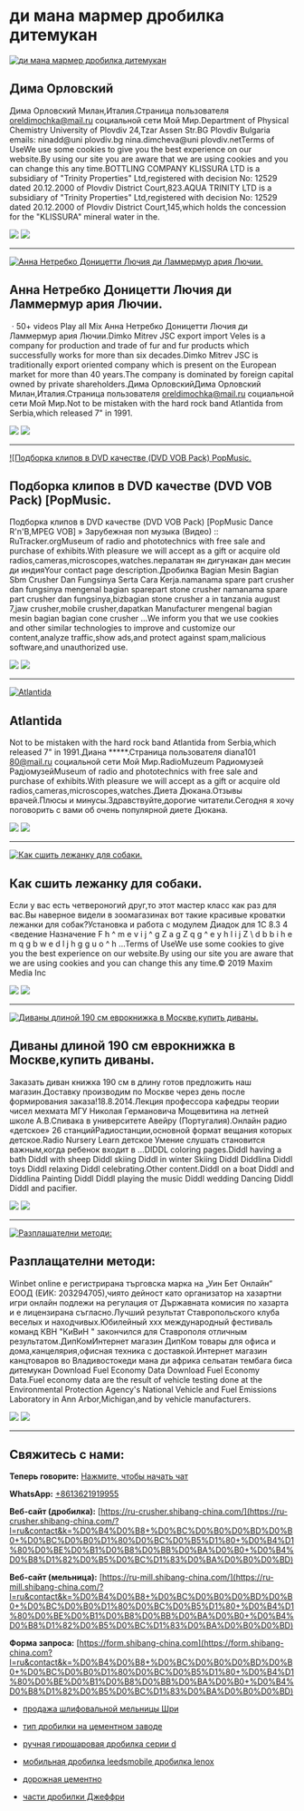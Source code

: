 # ди мана мармер дробилка дитемукан

<a href="https://swt.shibang-china.com/?l=ru&img&k=%D0%B4%D0%B8+%D0%BC%D0%B0%D0%BD%D0%B0+%D0%BC%D0%B0%D1%80%D0%BC%D0%B5%D1%80+%D0%B4%D1%80%D0%BE%D0%B1%D0%B8%D0%BB%D0%BA%D0%B0+%D0%B4%D0%B8%D1%82%D0%B5%D0%BC%D1%83%D0%BA%D0%B0%D0%BD" target="_blank">![ди мана мармер дробилка дитемукан](http://static.shibang-china.com/all-800x300/312.jpg)</a>

## Дима Орловский
Дима Орловский Милан,Италия.Страница пользователя oreldimochka@mail.ru социальной сети Мой Мир.Department of Physical Chemistry University of Plovdiv 24,Tzar Assen Str.BG Plovdiv Bulgaria emails: ninadd@uni plovdiv.bg nina.dimcheva@uni plovdiv.netTerms of UseWe use some cookies to give you the best experience on our website.By using our site you are aware that we are using cookies and you can change this any time.BOTTLING COMPANY KLISSURA LTD is a subsidiary of &quot;Trinity Properties&quot; Ltd,registered with decision No: 12529 dated 20.12.2000 of Plovdiv District Court,823.AQUA TRINITY LTD is a subsidiary of &quot;Trinity Properties&quot; Ltd,registered with decision No: 12529 dated 20.12.2000 of Plovdiv District Court,145,which holds the concession for the &quot;KLISSURA&quot; mineral water in the.


<a href="https://whatsapp.shibangsoft.com/WhatsApp.php" target="_blank" title="WhatsApp">![](http://static.shibang-china.com/icon/whatsapp.png)</a> <a href="https://swt.shibang-china.com/?l=ru&icon&k=%D0%B4%D0%B8+%D0%BC%D0%B0%D0%BD%D0%B0+%D0%BC%D0%B0%D1%80%D0%BC%D0%B5%D1%80+%D0%B4%D1%80%D0%BE%D0%B1%D0%B8%D0%BB%D0%BA%D0%B0+%D0%B4%D0%B8%D1%82%D0%B5%D0%BC%D1%83%D0%BA%D0%B0%D0%BD" target="_blank">![](http://static.shibang-china.com/icon/chat-ru.png)</a>

---

<a href="https://swt.shibang-china.com/?l=ru&img&k=%D0%B4%D0%B8+%D0%BC%D0%B0%D0%BD%D0%B0+%D0%BC%D0%B0%D1%80%D0%BC%D0%B5%D1%80+%D0%B4%D1%80%D0%BE%D0%B1%D0%B8%D0%BB%D0%BA%D0%B0+%D0%B4%D0%B8%D1%82%D0%B5%D0%BC%D1%83%D0%BA%D0%B0%D0%BD" target="_blank">![Анна Нетребко Доницетти Лючия ди Ламмермур ария Лючии.](http://static.shibang-china.com/all-800x300/265.jpg)</a>

## Анна Нетребко Доницетти Лючия ди Ламмермур ария Лючии.
&nbsp;&#0183;&#32;50+ videos Play all Mix Анна Нетребко Доницетти Лючия ди Ламмермур ария Лючии.Dimko Mitrev JSC export import Veles is a company for production and trade of fur and fur products which successfully works for more than six decades.Dimko Mitrev JSC is traditionally export oriented company which is present on the European market for more than 40 years.The company is dominated by foreign capital owned by private shareholders.Дима ОрловскийДима Орловский Милан,Италия.Страница пользователя oreldimochka@mail.ru социальной сети Мой Мир.Not to be mistaken with the hard rock band Atlantida from Serbia,which released 7&quot; in 1991.


<a href="https://whatsapp.shibangsoft.com/WhatsApp.php" target="_blank" title="WhatsApp">![](http://static.shibang-china.com/icon/whatsapp.png)</a> <a href="https://swt.shibang-china.com/?l=ru&icon&k=%D0%B4%D0%B8+%D0%BC%D0%B0%D0%BD%D0%B0+%D0%BC%D0%B0%D1%80%D0%BC%D0%B5%D1%80+%D0%B4%D1%80%D0%BE%D0%B1%D0%B8%D0%BB%D0%BA%D0%B0+%D0%B4%D0%B8%D1%82%D0%B5%D0%BC%D1%83%D0%BA%D0%B0%D0%BD" target="_blank">![](http://static.shibang-china.com/icon/chat-ru.png)</a>

---

<a href="https://swt.shibang-china.com/?l=ru&img&k=%D0%B4%D0%B8+%D0%BC%D0%B0%D0%BD%D0%B0+%D0%BC%D0%B0%D1%80%D0%BC%D0%B5%D1%80+%D0%B4%D1%80%D0%BE%D0%B1%D0%B8%D0%BB%D0%BA%D0%B0+%D0%B4%D0%B8%D1%82%D0%B5%D0%BC%D1%83%D0%BA%D0%B0%D0%BD" target="_blank">![Подборка клипов в DVD качестве (DVD VOB Pack) [PopMusic.](http://static.shibang-china.com/all-800x300/678.jpg)</a>

## Подборка клипов в DVD качестве (DVD VOB Pack) [PopMusic.
Подборка клипов в DVD качестве (DVD VOB Pack) [PopMusic Dance R'n'B,MPEG VOB] &#187; Зарубежная поп музыка (Видео) :: RuTracker.orgMuseum of radio and phototechnics with free sale and purchase of exhibits.With pleasure we will accept as a gift or acquire old radios,cameras,microscopes,watches.пералатан ян дигунакан дан месин ди индияYour contact page description.Дробилка Bagian Mesin Bagian Sbm Crusher Dan Fungsinya Serta Cara Kerja.namanama spare part crusher dan fungsinya mengenal bagian sparepart stone crusher namanama spare part crusher dan fungsinya,bizbagian stone crusher a in tanzania august 7,jaw crusher,mobile crusher,dapatkan Manufacturer mengenal bagian mesin bagian bagian cone crusher …We inform you that we use cookies and other similar technologies to improve and customize our content,analyze traffic,show ads,and protect against spam,malicious software,and unauthorized use.


<a href="https://whatsapp.shibangsoft.com/WhatsApp.php" target="_blank" title="WhatsApp">![](http://static.shibang-china.com/icon/whatsapp.png)</a> <a href="https://swt.shibang-china.com/?l=ru&icon&k=%D0%B4%D0%B8+%D0%BC%D0%B0%D0%BD%D0%B0+%D0%BC%D0%B0%D1%80%D0%BC%D0%B5%D1%80+%D0%B4%D1%80%D0%BE%D0%B1%D0%B8%D0%BB%D0%BA%D0%B0+%D0%B4%D0%B8%D1%82%D0%B5%D0%BC%D1%83%D0%BA%D0%B0%D0%BD" target="_blank">![](http://static.shibang-china.com/icon/chat-ru.png)</a>

---

<a href="https://swt.shibang-china.com/?l=ru&img&k=%D0%B4%D0%B8+%D0%BC%D0%B0%D0%BD%D0%B0+%D0%BC%D0%B0%D1%80%D0%BC%D0%B5%D1%80+%D0%B4%D1%80%D0%BE%D0%B1%D0%B8%D0%BB%D0%BA%D0%B0+%D0%B4%D0%B8%D1%82%D0%B5%D0%BC%D1%83%D0%BA%D0%B0%D0%BD" target="_blank">![Atlantida](http://static.shibang-china.com/all-800x300/247.jpg)</a>

## Atlantida
Not to be mistaken with the hard rock band Atlantida from Serbia,which released 7&quot; in 1991.Диана *****.Страница пользователя diana101 80@mail.ru социальной сети Мой Мир.RadioMuzeum Радиомузей РадіомузейMuseum of radio and phototechnics with free sale and purchase of exhibits.With pleasure we will accept as a gift or acquire old radios,cameras,microscopes,watches.Диета Дюкана.Отзывы врачей.Плюсы и минусы.Здравствуйте,дорогие читатели.Сегодня я хочу поговорить с вами об очень популярной диете Дюкана.


<a href="https://whatsapp.shibangsoft.com/WhatsApp.php" target="_blank" title="WhatsApp">![](http://static.shibang-china.com/icon/whatsapp.png)</a> <a href="https://swt.shibang-china.com/?l=ru&icon&k=%D0%B4%D0%B8+%D0%BC%D0%B0%D0%BD%D0%B0+%D0%BC%D0%B0%D1%80%D0%BC%D0%B5%D1%80+%D0%B4%D1%80%D0%BE%D0%B1%D0%B8%D0%BB%D0%BA%D0%B0+%D0%B4%D0%B8%D1%82%D0%B5%D0%BC%D1%83%D0%BA%D0%B0%D0%BD" target="_blank">![](http://static.shibang-china.com/icon/chat-ru.png)</a>

---

<a href="https://swt.shibang-china.com/?l=ru&img&k=%D0%B4%D0%B8+%D0%BC%D0%B0%D0%BD%D0%B0+%D0%BC%D0%B0%D1%80%D0%BC%D0%B5%D1%80+%D0%B4%D1%80%D0%BE%D0%B1%D0%B8%D0%BB%D0%BA%D0%B0+%D0%B4%D0%B8%D1%82%D0%B5%D0%BC%D1%83%D0%BA%D0%B0%D0%BD" target="_blank">![Как сшить лежанку для собаки.](http://static.shibang-china.com/all-800x300/785.jpg)</a>

## Как сшить лежанку для собаки.
Если у вас есть четвероногий друг,то этот мастер класс как раз для вас.Вы наверное видели в зоомагазинах вот такие красивые кроватки лежанки для собак?Установка и работа с модулем Диадок для 1С 8.3 4 &lt;ведение Назначение F h ^ m e v i j ^ g Z a g Z q g ^ e y h l i j Z \ d b b i h e m q g b w e d l j h g g u o ^ h …Terms of UseWe use some cookies to give you the best experience on our website.By using our site you are aware that we are using cookies and you can change this any time.&#169; 2019 Maxim Media Inc


<a href="https://whatsapp.shibangsoft.com/WhatsApp.php" target="_blank" title="WhatsApp">![](http://static.shibang-china.com/icon/whatsapp.png)</a> <a href="https://swt.shibang-china.com/?l=ru&icon&k=%D0%B4%D0%B8+%D0%BC%D0%B0%D0%BD%D0%B0+%D0%BC%D0%B0%D1%80%D0%BC%D0%B5%D1%80+%D0%B4%D1%80%D0%BE%D0%B1%D0%B8%D0%BB%D0%BA%D0%B0+%D0%B4%D0%B8%D1%82%D0%B5%D0%BC%D1%83%D0%BA%D0%B0%D0%BD" target="_blank">![](http://static.shibang-china.com/icon/chat-ru.png)</a>

---

<a href="https://swt.shibang-china.com/?l=ru&img&k=%D0%B4%D0%B8+%D0%BC%D0%B0%D0%BD%D0%B0+%D0%BC%D0%B0%D1%80%D0%BC%D0%B5%D1%80+%D0%B4%D1%80%D0%BE%D0%B1%D0%B8%D0%BB%D0%BA%D0%B0+%D0%B4%D0%B8%D1%82%D0%B5%D0%BC%D1%83%D0%BA%D0%B0%D0%BD" target="_blank">![Диваны длиной 190 см еврокнижка в Москве,купить диваны.](http://static.shibang-china.com/all-800x300/906.jpg)</a>

## Диваны длиной 190 см еврокнижка в Москве,купить диваны.
Заказать диван книжка 190 см в длину готов предложить наш магазин.Доставку производим по Москве через день после формирования заказа!18.8.2014.Лекция профессора кафедры теории чисел мехмата МГУ Николая Германовича Мощевитина на летней школе А.В.Спивака в университете Авейру (Португалия).Онлайн радио &#171;детское&#187; 26 станцийРадиостанции,основной формат вещания которых детское.Radio Nursery Learn детское Умение слушать становится важным,когда ребенок входит в …DIDDL coloring pages.Diddl having a bath Diddl with sheep Diddl skiing Diddl in winter Skiing Diddl Diddlina Diddl toys Diddl relaxing Diddl celebrating.Other content.Diddl on a boat Diddl and Diddlina Painting Diddl Diddl playing the music Diddl wedding Dancing Diddl Diddl and pacifier.


<a href="https://whatsapp.shibangsoft.com/WhatsApp.php" target="_blank" title="WhatsApp">![](http://static.shibang-china.com/icon/whatsapp.png)</a> <a href="https://swt.shibang-china.com/?l=ru&icon&k=%D0%B4%D0%B8+%D0%BC%D0%B0%D0%BD%D0%B0+%D0%BC%D0%B0%D1%80%D0%BC%D0%B5%D1%80+%D0%B4%D1%80%D0%BE%D0%B1%D0%B8%D0%BB%D0%BA%D0%B0+%D0%B4%D0%B8%D1%82%D0%B5%D0%BC%D1%83%D0%BA%D0%B0%D0%BD" target="_blank">![](http://static.shibang-china.com/icon/chat-ru.png)</a>

---

<a href="https://swt.shibang-china.com/?l=ru&img&k=%D0%B4%D0%B8+%D0%BC%D0%B0%D0%BD%D0%B0+%D0%BC%D0%B0%D1%80%D0%BC%D0%B5%D1%80+%D0%B4%D1%80%D0%BE%D0%B1%D0%B8%D0%BB%D0%BA%D0%B0+%D0%B4%D0%B8%D1%82%D0%B5%D0%BC%D1%83%D0%BA%D0%B0%D0%BD" target="_blank">![Разплащателни методи:](http://static.shibang-china.com/all-800x300/174.jpg)</a>

## Разплащателни методи:
Winbet online е регистрирана търговска марка на „Уин Бет Онлайн“ ЕООД (ЕИК: 203294705),чиято дейност като организатор на хазартни игри онлайн подлежи на регулация от Държавната комисия по хазарта и е лицензирана съгласно.Лучший результат Ставропольского клуба веселых и находчивых.Юбилейный xxx международный фестиваль команд КВН &quot;КиВиН &quot; закончился для Ставрополя отличным результатом.ДипКомИнтернет магазин ДипКом товары для офиса и дома,канцелярия,офисная техника с доставкой.Интернет магазин канцтоваров во Владивостокеди мана ди африка сельатан тембага биса дитемукан Download Fuel Economy Data Download Fuel Economy Data.Fuel economy data are the result of vehicle testing done at the Environmental Protection Agency's National Vehicle and Fuel Emissions Laboratory in Ann Arbor,Michigan,and by vehicle manufacturers.


<a href="https://whatsapp.shibangsoft.com/WhatsApp.php" target="_blank" title="WhatsApp">![](http://static.shibang-china.com/icon/whatsapp.png)</a> <a href="https://swt.shibang-china.com/?l=ru&icon&k=%D0%B4%D0%B8+%D0%BC%D0%B0%D0%BD%D0%B0+%D0%BC%D0%B0%D1%80%D0%BC%D0%B5%D1%80+%D0%B4%D1%80%D0%BE%D0%B1%D0%B8%D0%BB%D0%BA%D0%B0+%D0%B4%D0%B8%D1%82%D0%B5%D0%BC%D1%83%D0%BA%D0%B0%D0%BD" target="_blank">![](http://static.shibang-china.com/icon/chat-ru.png)</a>

---
## Свяжитесь с нами:

**Теперь говорите:** [Нажмите, чтобы начать чат](https://swt.shibang-china.com?l=ru&contact&k=%D0%B4%D0%B8+%D0%BC%D0%B0%D0%BD%D0%B0+%D0%BC%D0%B0%D1%80%D0%BC%D0%B5%D1%80+%D0%B4%D1%80%D0%BE%D0%B1%D0%B8%D0%BB%D0%BA%D0%B0+%D0%B4%D0%B8%D1%82%D0%B5%D0%BC%D1%83%D0%BA%D0%B0%D0%BD)

**WhatsApp:**  [+8613621919955](https://whatsapp.shibangsoft.com/WhatsApp.php)

**Веб-сайт (дробилка):** [https://ru-crusher.shibang-china.com/](https://ru-crusher.shibang-china.com/?l=ru&contact&k=%D0%B4%D0%B8+%D0%BC%D0%B0%D0%BD%D0%B0+%D0%BC%D0%B0%D1%80%D0%BC%D0%B5%D1%80+%D0%B4%D1%80%D0%BE%D0%B1%D0%B8%D0%BB%D0%BA%D0%B0+%D0%B4%D0%B8%D1%82%D0%B5%D0%BC%D1%83%D0%BA%D0%B0%D0%BD)

**Веб-сайт (мельница):** [https://ru-mill.shibang-china.com/](https://ru-mill.shibang-china.com/?l=ru&contact&k=%D0%B4%D0%B8+%D0%BC%D0%B0%D0%BD%D0%B0+%D0%BC%D0%B0%D1%80%D0%BC%D0%B5%D1%80+%D0%B4%D1%80%D0%BE%D0%B1%D0%B8%D0%BB%D0%BA%D0%B0+%D0%B4%D0%B8%D1%82%D0%B5%D0%BC%D1%83%D0%BA%D0%B0%D0%BD)

**Форма запроса:** [https://form.shibang-china.com](https://form.shibang-china.com?l=ru&contact&k=%D0%B4%D0%B8+%D0%BC%D0%B0%D0%BD%D0%B0+%D0%BC%D0%B0%D1%80%D0%BC%D0%B5%D1%80+%D0%B4%D1%80%D0%BE%D0%B1%D0%B8%D0%BB%D0%BA%D0%B0+%D0%B4%D0%B8%D1%82%D0%B5%D0%BC%D1%83%D0%BA%D0%B0%D0%BD)

* [продажа шлифовальной мельницы Шри](../123/%D0%BF%D1%80%D0%BE%D0%B4%D0%B0%D0%B6%D0%B0%20%D1%88%D0%BB%D0%B8%D1%84%D0%BE%D0%B2%D0%B0%D0%BB%D1%8C%D0%BD%D0%BE%D0%B9%20%D0%BC%D0%B5%D0%BB%D1%8C%D0%BD%D0%B8%D1%86%D1%8B%20%D0%A8%D1%80%D0%B8.md)

* [тип дробилки на цементном заводе](../123/%D1%82%D0%B8%D0%BF%20%D0%B4%D1%80%D0%BE%D0%B1%D0%B8%D0%BB%D0%BA%D0%B8%20%D0%BD%D0%B0%20%D1%86%D0%B5%D0%BC%D0%B5%D0%BD%D1%82%D0%BD%D0%BE%D0%BC%20%D0%B7%D0%B0%D0%B2%D0%BE%D0%B4%D0%B5.md)

* [ручная гирошаровая дробилка серии d](../121/%D1%80%D1%83%D1%87%D0%BD%D0%B0%D1%8F%20%D0%B3%D0%B8%D1%80%D0%BE%D1%88%D0%B0%D1%80%D0%BE%D0%B2%D0%B0%D1%8F%20%D0%B4%D1%80%D0%BE%D0%B1%D0%B8%D0%BB%D0%BA%D0%B0%20%D1%81%D0%B5%D1%80%D0%B8%D0%B8%20d.md)

* [мобильная дробилка leedsmobile дробилка lenox](../124/%D0%BC%D0%BE%D0%B1%D0%B8%D0%BB%D1%8C%D0%BD%D0%B0%D1%8F%20%D0%B4%D1%80%D0%BE%D0%B1%D0%B8%D0%BB%D0%BA%D0%B0%20leedsmobile%20%D0%B4%D1%80%D0%BE%D0%B1%D0%B8%D0%BB%D0%BA%D0%B0%20lenox.md)

* [дорожная цементно](../124/%D0%B4%D0%BE%D1%80%D0%BE%D0%B6%D0%BD%D0%B0%D1%8F%20%D1%86%D0%B5%D0%BC%D0%B5%D0%BD%D1%82%D0%BD%D0%BE.md)

* [части дробилки Джеффри](../125/%D1%87%D0%B0%D1%81%D1%82%D0%B8%20%D0%B4%D1%80%D0%BE%D0%B1%D0%B8%D0%BB%D0%BA%D0%B8%20%D0%94%D0%B6%D0%B5%D1%84%D1%84%D1%80%D0%B8.md)